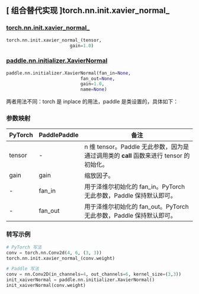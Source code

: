 ## [ 组合替代实现 ]torch.nn.init.xavier_normal_

### [torch.nn.init.xavier_normal_](https://pytorch.org/docs/stable/nn.init.html?highlight=xavier_normal_#torch.nn.init.xavier_normal_)

```python
torch.nn.init.xavier_normal_(tensor,
                        gain=1.0)
```

### [paddle.nn.initializer.XavierNormal](https://www.paddlepaddle.org.cn/documentation/docs/zh/develop/api/paddle/nn/initializer/XavierNormal_cn.html)

```python
paddle.nn.initializer.XavierNormal(fan_in=None,
                            fan_out=None,
                            gain=1.0,
                            name=None)
```

两者用法不同：torch 是 inplace 的用法，paddle 是类设置的，具体如下：

### 参数映射

| PyTorch       | PaddlePaddle | 备注                                                   |
| ------------- | ------------ | ------------------------------------------------------ |
| tensor        | -          | n 维 tensor。Paddle 无此参数，因为是通过调用类的 __call__ 函数来进行 tensor 的初始化。    |
| gain        | gain         |  缩放因子。                                                |
| -          |  fan_in          | 用于泽维尔初始化的 fan_in。PyTorch 无此参数，Paddle 保持默认即可。     |
| -          |  fan_out         | 用于泽维尔初始化的 fan_out。PyTorch 无此参数，Paddle 保持默认即可。        |

### 转写示例
```python
# PyTorch 写法
conv = torch.nn.Conv2d(4, 6, (3, 3))
torch.nn.init.xavier_normal_(conv.weight)

# Paddle 写法
conv = nn.Conv2D(in_channels=4, out_channels=6, kernel_size=(3,3))
init_xaiverNormal = paddle.nn.initializer.XavierNormal()
init_xaiverNormal(conv.weight)
```
